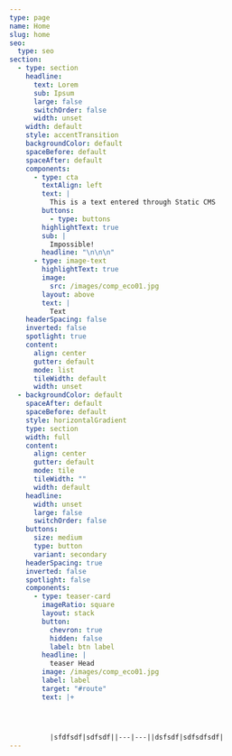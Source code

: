 ```yaml
---
type: page
name: Home
slug: home
seo:
  type: seo
section:
  - type: section
    headline:
      text: Lorem
      sub: Ipsum
      large: false
      switchOrder: false
      width: unset
    width: default
    style: accentTransition
    backgroundColor: default
    spaceBefore: default
    spaceAfter: default
    components:
      - type: cta
        textAlign: left
        text: |
          This is a text entered through Static CMS
        buttons:
          - type: buttons
        highlightText: true
        sub: |
          Impossible!
        headline: "\n\n\n"
      - type: image-text
        highlightText: true
        image:
          src: /images/comp_eco01.jpg
        layout: above
        text: |
          Text
    headerSpacing: false
    inverted: false
    spotlight: true
    content:
      align: center
      gutter: default
      mode: list
      tileWidth: default
      width: unset
  - backgroundColor: default
    spaceAfter: default
    spaceBefore: default
    style: horizontalGradient
    type: section
    width: full
    content:
      align: center
      gutter: default
      mode: tile
      tileWidth: ""
      width: default
    headline:
      width: unset
      large: false
      switchOrder: false
    buttons:
      size: medium
      type: button
      variant: secondary
    headerSpacing: true
    inverted: false
    spotlight: false
    components:
      - type: teaser-card
        imageRatio: square
        layout: stack
        button:
          chevron: true
          hidden: false
          label: btn label
        headline: |
          teaser Head
        image: /images/comp_eco01.jpg
        label: label
        target: "#route"
        text: |+




          |sfdfsdf|sdfsdf||---|---||dsfsdf|sdfsdfsdf|
---
```

